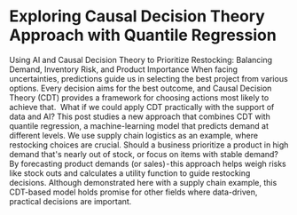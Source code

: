 # Exploring Causal Decision Theory Approach with Quantile Regression
Using AI and Causal Decision Theory to Prioritize Restocking: Balancing Demand, Inventory Risk, and Product Importance
When facing uncertainties, predictions guide us in selecting the best project from various options. Every decision aims for the best outcome, and Causal Decision Theory (CDT) provides a framework for choosing actions most likely to achieve that. 
What if we could apply CDT practically with the support of data and AI?
This post studies a new approach that combines CDT with quantile regression, a machine-learning model that predicts demand at different levels. We use supply chain logistics as an example, where restocking choices are crucial. Should a business prioritize a product in high demand that's nearly out of stock, or focus on items with stable demand? By forecasting product demands (or sales) - this approach helps weigh risks like stock outs and calculates a utility function to guide restocking decisions.
Although demonstrated here with a supply chain example, this CDT-based model holds promise for other fields where data-driven, practical decisions are important.
